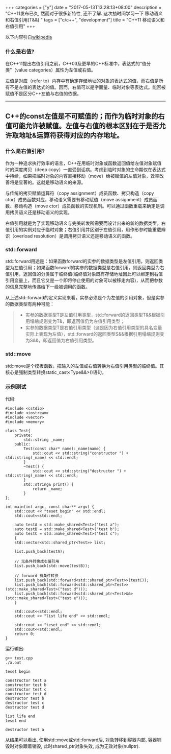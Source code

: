 +++
categories = ["y"]
date = "2017-05-13T13:28:13+08:00"
description = "C++11发布已久, 然而对于很多新特性, 还不了解. 这次抽时间学习一下 移动语义和右值引用(T&&) "
tags = ["c/c++", "development"]
title = "C++11 移动语义和右值引用"
+++

以下内容引自[wikipedia](https://zh.wikipedia.org/wiki)

### 什么是右值?

在C++11提出右值引用之前，C++03及更早的C++标准中，表达式的“值分类”（value categories）属性为左值或右值。

左值是对应（refer to）内存中有确定存储地址的对象的表达式的值，而右值是所有不是左值的表达式的值。因而，右值可以是字面量、临时对象等表达式。能否被赋值不是区分C++左值与右值的依据。

---

C++的const左值是不可赋值的；而作为临时对象的右值可能允许被赋值。左值与右值的根本区别在于是否允许取地址&运算符获得对应的内存地址。
---

### 什么是右值引用?

作为一种追求执行效率的语言，C++在用临时对象或函数返回值给左值对象赋值时的深度拷贝（deep copy）一直受到诟病。考虑到临时对象的生命期仅在表达式中持续，如果把临时对象的内容直接移动（move）给被赋值的左值对象，效率改善将是显著的。这就是移动语义的来源。

与传统的拷贝赋值运算符（copy assignment）成员函数、拷贝构造（copy ctor）成员函数对应，移动语义需要有移动赋值（move assignment）成员函数、移动构造（move ctor）成员函数的实现机制。可以通过函数重载来确定是调用拷贝语义还是移动语义的实现。

右值引用就是为了实现移动语义与完美转发所需要而设计出来的新的数据类型。右值引用的实例对应于临时对象；右值引用并区别于左值引用，用作形参时能重载辨识（overload resolution）是调用拷贝语义还是移动语义的函数。

### std::forward

std::forward用途是：如果函数forward的实参的数据类型是左值引用，则返回类型为左值引用；如果函数forward的实参的数据类型是右值引用，则返回类型为右值引用，返回值的分类属于临终值(临终值对象既有存储地址因此可以绑定到右值引用变量上，而且它又是一个即将停止使用的对象可以被移走内容)，从而把参数的信息完整地传递给下一级被调用的函数。

从上述std::forward的定义实现来看，实参必须是个为左值的引用对象，但是实参的数据类型有两种可能：

> + 实参的数据类型T是左值引用类型，std::forward的返回类型T&&根据引用塌缩规则变为T&，即返回值仍为左值引用类型；
> + 实参的数据类型T是右值引用类型（这是因为右值引用类型的具名变量实际上表现为左值），std::forward的返回类型S&&根据引用塌缩规则变为S&&，即返回值为右值引用类型。


### std::move

std::move是个模板函数，把输入的左值或右值转换为右值引用类型的临终值。其核心是强制类型转换static_cast<Type&&>()语句。

### 示例测试 
代码:
```
#include <cstdio>
#include <iostream>
#include <vector>
#include <memory>

class Test{
	private:
		std::string _name;
	public:
		Test(const char* name):_name(name) {
			std::cout << std::string("constructor ") + std::string(_name) << std::endl;
		}
		~Test() {
			std::cout << std::string("destructor ") + std::string(_name) << std::endl;
		}
		std::string& print() {
			return _name;
		}
};

int main(int argc, const char** argv) {
	std::cout << "teset begin" << std::endl;
	std::cout<<std::endl;

	auto testA = std::make_shared<Test>("test a");
	auto testB = std::make_shared<Test>("test b");
	auto testC = std::make_shared<Test>("test c");
	{
	std::vector<std::shared_ptr<Test>> list;

	list.push_back(testA);

	// 无条件转换成右值引用
	list.push_back(std::move(testB));

	// forward 有条件转换
	list.push_back(std::forward<std::shared_ptr<Test>>(testC));
	list.push_back(std::forward<std::shared_ptr<Test>>(std::make_shared<Test>("test d")));
	list.push_back(std::forward<std::shared_ptr<Test>&&>(std::make_shared<Test>("test e")));
	}

	std::cout<<std::endl;
	std::cout << "list life end" << std::endl;

	std::cout << "teset end" << std::endl;
	std::cout<<std::endl;
	return 0;
}
```

运行输出:
```
g++ test.cpp
./a.out

teset begin

constructor test a
constructor test b
constructor test c
constructor test d
destructor test b
destructor test c
destructor test d

list life end
teset end

destructor test a
```
从结果可以看出, 使用std::move或std::forward后, 对象转移到容器内部, 容器销毁时对象跟着销毁, 此时shared_ptr对象失效, 成为无效对象(nullptr).